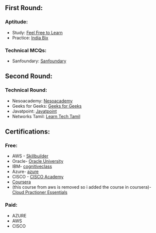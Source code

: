 ## First Round:
### Aptitude:
- Study: [Feel Free to Learn](https://www.feelfreetolearn.com/)
- Practice: [India Bix](https://www.indiabix.com/)

### Technical MCQs:
- Sanfoundary: [Sanfoundary](https://www.sanfoundry.com/)

## Second Round:
### Technical Round:
- Nesoacademy: [Nesoacademy](https://www.nesoacademy.org/)
- Geeks for Geeks: [Geeks for Geeks](https://www.geeksforgeeks.org/)
- Javatpoint: [Javatpoint](https://www.javatpoint.com/)
- Networks Tamil: [Learn Tech Tamil](https://youtube.com/playlist?list=PLTiBBmWjID7RkDQqWVBkEVXWdSljlXCBC&feature=shared)

## Certifications:
### Free:
- AWS - [Skillbuilder](https://skillbuilder.aws/)
- Oracle- [Oracle University](https://education.oracle.com/oracle-oci-certification#oracle-cloud-infrastructure)
- IBM- [cognitiveclass](https://cognitiveclass.ai/)
- Azure- [azure](https://learn.microsoft.com/en-us/training/)
- CISCO - [CISCO Academy](https://www.cisco.com/c/m/en_sg/partners/cisco-networking-academy/index.html)
- [Coursera](https://www.coursera.org/)
- (this course from aws is removed so i added the course in coursera)- [Cloud Practioner Essentials](https://www.coursera.org/learn/aws-cloud-practitioner-essentials)
### Paid:
- AZURE
- AWS
- CISCO


  
  
